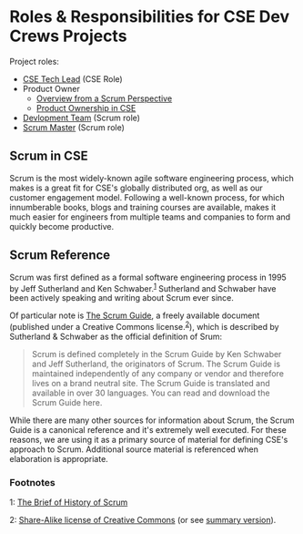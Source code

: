 # Roles &amp; Responsibilities for CSE Dev Crews Projects

Project roles:

* [CSE Tech Lead](./TechLead.md) (CSE Role)
* Product Owner
    * [Overview from a Scrum Perspective](./ScrumProductOwner.md)
    * [Product Ownership in CSE](./CSEProductOwner.md)
* [Devlopment Team](./DevelopmentTeam.md) (Scrum role)
* [Scrum Master](./ScrumMaster.md) (Scrum role)

## Scrum in CSE

Scrum is the most widely-known agile software engineering process, which makes is a great fit for CSE's globally distributed org, as well as our customer engagement model. Following a well-known process, for which innumberable books, blogs and training courses are available, makes it much easier for engineers from multiple teams and companies to form and quickly become productive.

## Scrum Reference
Scrum was first defined as a formal software engineering process in 1995 by Jeff Sutherland and Ken Schwaber.<sup>[1](#history)</sup> Sutherland and Schwaber have been actively speaking and writing about Scrum ever since.

Of particular note is [The Scrum Guide](https://www.scrum.org/resources/scrum-guide), a freely available document (published under a Creative Commons license.<sup>[2](#license)</sup>), which is described by Sutherland & Schwaber as the official definition of Srum: 

>Scrum is defined completely in the Scrum Guide by Ken Schwaber and Jeff Sutherland, the originators of Scrum.  The Scrum Guide is maintained independently of any company or vendor and therefore lives on a brand neutral site.  The Scrum Guide is translated and available in over 30 languages.  You can read and download the Scrum Guide here.

While there are many other sources for information about Scrum, the Scrum Guide is a canonical reference and it's extremely well executed. For these reasons, we are using it as a primary source of material for defining CSE's approach to Scrum. Additional source material is referenced when elaboration is appropriate.

### Footnotes
<a name="history">1</a>: [The Brief of History of Scrum](https://medium.com/@warren2lynch/the-brief-of-history-of-scrum-15efb73b4701)

<a name="license">2</a>: [Share-Alike license of Creative Commons](http://creativecommons.org/licenses/by-sa/4.0/legalcode) (or see [summary version](http://creativecommons.org/licenses/by-sa/4.0/)).